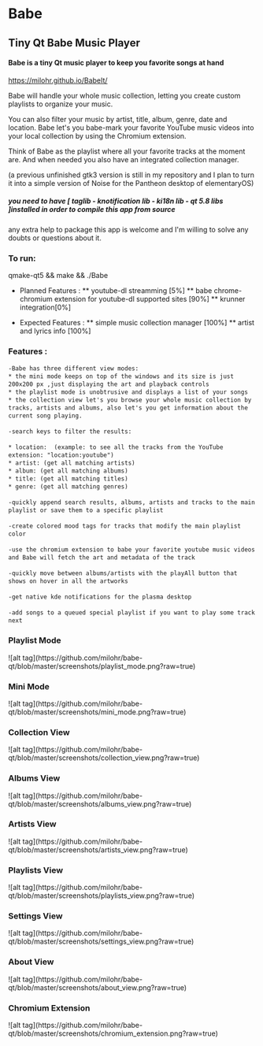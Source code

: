 # Babe
## Tiny Qt Babe Music Player

#### Babe is a tiny Qt music player to keep you favorite songs at hand

https://milohr.github.io/BabeIt/

Babe will handle your whole music collection, letting you create custom playlists to organize your music.

You can also filter your music by artist, title, album, genre, date and location. Babe let's you babe-mark your favorite YouTube music videos into your local collection by using the Chromium extension. 

Think of Babe as the playlist where all your favorite tracks at the moment are. And when needed you also have an integrated collection manager.


(a previous unfinished gtk3 version is still in my repository and I plan to turn it into a simple version of Noise for the Pantheon desktop of elementaryOS) 



##### you need to have [ taglib - knotification lib - ki18n lib - qt 5.8 libs ]installed in order to compile this app from source
any extra help to package this app is welcome and I'm willing to solve any doubts or questions about it.


<h3> To run: </h3>
qmake-qt5 && make && ./Babe



* Planned Features :
  ** youtube-dl streamming [5%]
  ** babe chrome-chromium extension for youtube-dl supported sites [90%]
  ** krunner integration[0%]

* Expected Features :
  ** simple music collection manager [100%]
  ** artist and lyrics info [100%] 
  
  
<h3> Features : </h3> 

    -Babe has three different view modes: 
    * the mini mode keeps on top of the windows and its size is just 200x200 px ,just displaying the art and playback controls
    * the playlist mode is unobtrusive and displays a list of your songs
    * the collection view let's you browse your whole music collection by tracks, artists and albums, also let's you get information about the current song playing.
    
    -search keys to filter the results: 
    
    * location:  (example: to see all the tracks from the YouTube extension: "location:youtube")
    * artist: (get all matching artists)
    * album: (get all matching albums)    
    * title: (get all matching titles)
    * genre: (get all matching genres)
    
    -quickly append search results, albums, artists and tracks to the main playlist or save them to a specific playlist
    
    -create colored mood tags for tracks that modify the main playlist color
    
    -use the chromium extension to babe your favorite youtube music videos and Babe will fetch the art and metadata of the track
    
    -quickly move between albums/artists with the playAll button that shows on hover in all the artworks
    
    -get native kde notifications for the plasma desktop
    
    -add songs to a queued special playlist if you want to play some track next
    

<h3> Playlist Mode </h3>
![alt tag](https://github.com/milohr/babe-qt/blob/master/screenshots/playlist_mode.png?raw=true) 

<h3> Mini Mode </h3>
![alt tag](https://github.com/milohr/babe-qt/blob/master/screenshots/mini_mode.png?raw=true)

<h3> Collection View </h3>
![alt tag](https://github.com/milohr/babe-qt/blob/master/screenshots/collection_view.png?raw=true)

<h3> Albums View </h3>
![alt tag](https://github.com/milohr/babe-qt/blob/master/screenshots/albums_view.png?raw=true) 

<h3> Artists View </h3>
![alt tag](https://github.com/milohr/babe-qt/blob/master/screenshots/artists_view.png?raw=true) 

<h3> Playlists View </h3>
![alt tag](https://github.com/milohr/babe-qt/blob/master/screenshots/playlists_view.png?raw=true) 

<h3> Settings View </h3>
![alt tag](https://github.com/milohr/babe-qt/blob/master/screenshots/settings_view.png?raw=true) 

<h3> About View </h3>
![alt tag](https://github.com/milohr/babe-qt/blob/master/screenshots/about_view.png?raw=true) 

<h3> Chromium Extension </h3>
![alt tag](https://github.com/milohr/babe-qt/blob/master/screenshots/chromium_extension.png?raw=true) 

